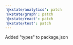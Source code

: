 ```yaml
---
'@xstate/analytics': patch
'@xstate/graph': patch
'@xstate/react': patch
'@xstate/test': patch
---
```


Added "types" to package.json
